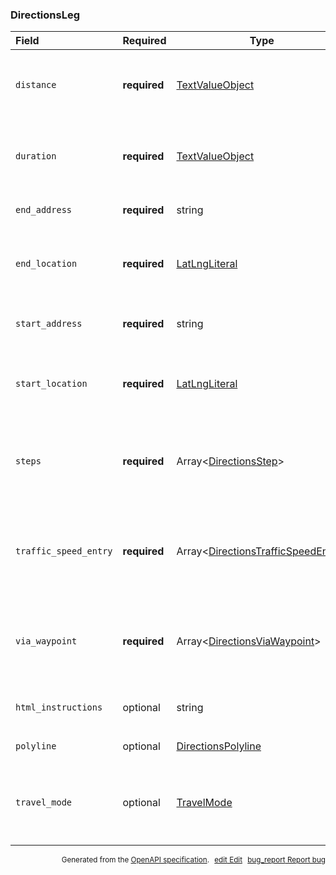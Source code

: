 <!--- This is a generated file, do not edit! -->
<!--- [START maps_http_schema_directionsleg] -->
<h3 class="schema-object" id="DirectionsLeg">DirectionsLeg</h3>

| Field                 | Required     | Type                                                                                                   | Description                                                                                                                                                                                          |
| :-------------------- | ------------ | ------------------------------------------------------------------------------------------------------ | ---------------------------------------------------------------------------------------------------------------------------------------------------------------------------------------------------- |
| `distance`            | **required** | [TextValueObject](#TextValueObject "TextValueObject")                                                  | <div class="ref-property-description"><p>Distance of the leg.</p><p>See <a href="#TextValueObject">TextValueObject</a> for more information.</div>                                                   |
| `duration`            | **required** | [TextValueObject](#TextValueObject "TextValueObject")                                                  | <div class="ref-property-description"><p>Duration of the leg.</p><p>See <a href="#TextValueObject">TextValueObject</a> for more information.</div>                                                   |
| `end_address`         | **required** | string                                                                                                 | <div class="nonref-property-description"><p>The end address of the leg.</p></div>                                                                                                                    |
| `end_location`        | **required** | [LatLngLiteral](#LatLngLiteral "LatLngLiteral")                                                        | <div class="ref-property-description"><p>The end location of the leg.</p><p>See <a href="#LatLngLiteral">LatLngLiteral</a> for more information.</div>                                               |
| `start_address`       | **required** | string                                                                                                 | <div class="nonref-property-description"><p>The start address of the leg.</p></div>                                                                                                                  |
| `start_location`      | **required** | [LatLngLiteral](#LatLngLiteral "LatLngLiteral")                                                        | <div class="ref-property-description"><p>The start location of the leg.</p><p>See <a href="#LatLngLiteral">LatLngLiteral</a> for more information.</div>                                             |
| `steps`               | **required** | Array&lt;[DirectionsStep](#DirectionsStep "DirectionsStep")&gt;                                        | <div class="ref-property-description"><p>Individual steps that make up the leg.</p><p>See <a href="#DirectionsStep">DirectionsStep</a> for more information.</div>                                   |
| `traffic_speed_entry` | **required** | Array&lt;[DirectionsTrafficSpeedEntry](#DirectionsTrafficSpeedEntry "DirectionsTrafficSpeedEntry")&gt; | <div class="ref-property-description"><p>Information about traffic speed along the leg.</p><p>See <a href="#DirectionsTrafficSpeedEntry">DirectionsTrafficSpeedEntry</a> for more information.</div> |
| `via_waypoint`        | **required** | Array&lt;[DirectionsViaWaypoint](#DirectionsViaWaypoint "DirectionsViaWaypoint")&gt;                   | <div class="ref-property-description"><p>The locations of via waypoints along this leg.</p><p>See <a href="#DirectionsViaWaypoint">DirectionsViaWaypoint</a> for more information.</div>             |
| `html_instructions`   | optional     | string                                                                                                 | <div class="nonref-property-description"><p>Formatted instructions for the leg</p></div>                                                                                                             |
| `polyline`            | optional     | [DirectionsPolyline](#DirectionsPolyline "DirectionsPolyline")                                         | See [DirectionsPolyline](#DirectionsPolyline "DirectionsPolyline") for more information.                                                                                                             |
| `travel_mode`         | optional     | [TravelMode](#TravelMode "TravelMode")                                                                 | <div class="ref-property-description"><p>The mode of travel for the leg.</p><p>See <a href="#TravelMode">TravelMode</a> for more information.</div>                                                  |

<p style="text-align: right; font-size: smaller;">Generated from the <a class="gc-analytics-event" data-category="GMP" data-label="openapi-github" href="https://github.com/googlemaps/openapi-specification" title="Google Maps Platform OpenAPI Specification" class="external">OpenAPI specification</a>.
<a class="gc-analytics-event" data-category="GMP" data-label="openapi-github-maps-http-schema-directionsleg" data-action="edit" style="margin-left: 5px;" href="https://github.com/googlemaps/openapi-specification/blob/main/specification/schemas/DirectionsLeg.yml" title="Edit on GitHub"><span class="material-icons">edit</span> Edit</a>
<a class="gc-analytics-event" data-category="GMP" data-label="openapi-github-maps-http-schema-directionsleg" data-action="bug" style="margin-left: 5px;" href="https://github.com/googlemaps/openapi-specification/issues/new?assignees=&labels=type%3A+bug%2C+triage+me&template=bug_report.md&title=[schemas] Bug - DirectionsLeg" title="File bug for schemas on GitHub"><span class="material-icons">bug_report</span> Report bug</a>
</p>

<!--- [END maps_http_schema_directionsleg] -->
